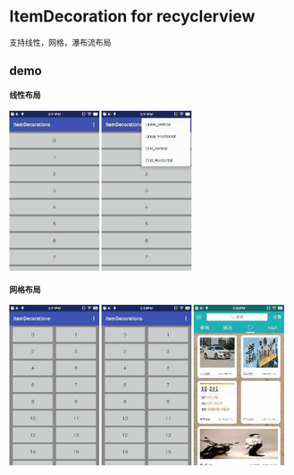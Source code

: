 # ItemDecoration for recyclerview
支持线性，网格，瀑布流布局

## demo

#### 线性布局
<img src="gif/Gif_20180408_141455.gif" width="32%"> <img src="gif/Gif_20180408_141557.gif" width="32%">
#### 网格布局
<img src="gif/Gif_20180408_141639.gif" width="32%"> <img src="gif/Gif_20180408_141749.gif" width="32%">
<img src="gif/Gif_20180408_145339.gif" width="32%">
